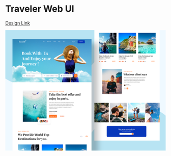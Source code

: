 # Traveler Web UI

[Design Link](https://dribbble.com/shots/14858234-Travel-Web-UI-Exploration)

<img src="https://raw.githubusercontent.com/The-CODE-Plus-Plus-Community/Traveler-Web-UI/main/Design/Traveler.webp">
